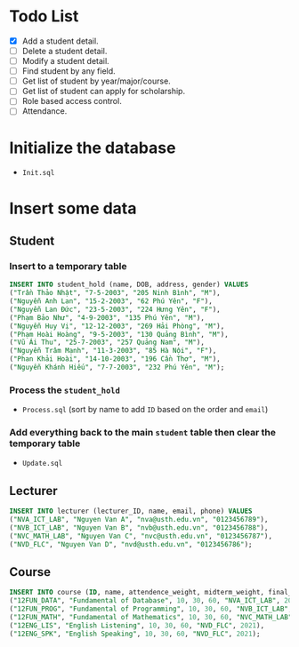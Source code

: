 # Todo List
- [x] Add a student detail.
- [ ] Delete a student detail.
- [ ] Modify a student detail.
- [ ] Find student by any field.
- [ ] Get list of student by year/major/course.
- [ ] Get list of student can apply for scholarship.
- [ ] Role based access control.
- [ ] Attendance.

# Initialize the database

- `Init.sql`

# Insert some data
## Student
### Insert to a temporary table
```sql
INSERT INTO student_hold (name, DOB, address, gender) VALUES
("Trần Thảo Nhật", "7-5-2003", "205 Ninh Bình", "M"),
("Nguyễn Anh Lan", "15-2-2003", "62 Phú Yên", "F"),
("Nguyễn Lan Đức", "23-5-2003", "224 Hưng Yên", "F"),
("Phạm Bảo Như", "4-9-2003", "135 Phú Yên", "M"),
("Nguyễn Huy Vị", "12-12-2003", "269 Hải Phòng", "M"),
("Phạm Hoài Hoàng", "9-5-2003", "130 Quảng Bình", "M"),
("Vũ Ái Thu", "25-7-2003", "257 Quảng Nam", "M"),
("Nguyễn Trâm Mạnh", "11-3-2003", "85 Hà Nội", "F"),
("Phan Khải Hoài", "14-10-2003", "196 Cần Thơ", "M"),
("Nguyễn Khánh Hiếu", "7-7-2003", "232 Phú Yên", "M");
```

### Process the `student_hold`
- `Process.sql` (sort by name to add `ID` based on the order and `email`)

### Add everything back to the main `student` table then clear the temporary table
- `Update.sql`

## Lecturer
```sql
INSERT INTO lecturer (lecturer_ID, name, email, phone) VALUES
("NVA_ICT_LAB", "Nguyen Van A", "nva@usth.edu.vn", "0123456789"),
("NVB_ICT_LAB", "Nguyen Van B", "nvb@usth.edu.vn", "0123456788"),
("NVC_MATH_LAB", "Nguyen Van C", "nvc@usth.edu.vn", "0123456787"),
("NVD_FLC", "Nguyen Van D", "nvd@usth.edu.vn", "0123456786");
```

## Course
```sql
INSERT INTO course (ID, name, attendence_weight, midterm_weight, final_weight, lecturer_ID, course_year) VALUES
("12FUN_DATA", "Fundamental of Database", 10, 30, 60, "NVA_ICT_LAB", 2021),
("12FUN_PROG", "Fundamental of Programming", 10, 30, 60, "NVB_ICT_LAB", 2021),
("12FUN_MATH", "Fundamental of Mathematics", 10, 30, 60, "NVC_MATH_LAB", 2021),
("12ENG_LIS", "English Listening", 10, 30, 60, "NVD_FLC", 2021),
("12ENG_SPK", "English Speaking", 10, 30, 60, "NVD_FLC", 2021);
```
